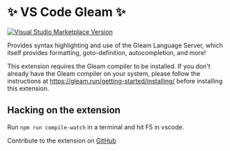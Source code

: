 # ✨ VS Code Gleam ✨

[![Visual Studio Marketplace Version](https://img.shields.io/visual-studio-marketplace/v/Gleam.gleam?label=Visual%20Studio%20Marketplace&logo=visual-studio-code)](https://marketplace.visualstudio.com/items?itemName=Gleam.gleam)

Provides syntax highlighting and use of the Gleam Language Server, which itself
provides formatting, goto-definition, autocompletion, and more!

This extension requires the Gleam compiler to be installed. If you don't already
have the Gleam compiler on your system, please follow the instructions at
<https://gleam.run/getting-started/installing/> before installing this
extension.

## Hacking on the extension

Run `npm run compile-watch` in a terminal and hit F5 in vscode.

Contribute to the extension on [GitHub](https://github.com/gleam-lang/vscode-gleam)
